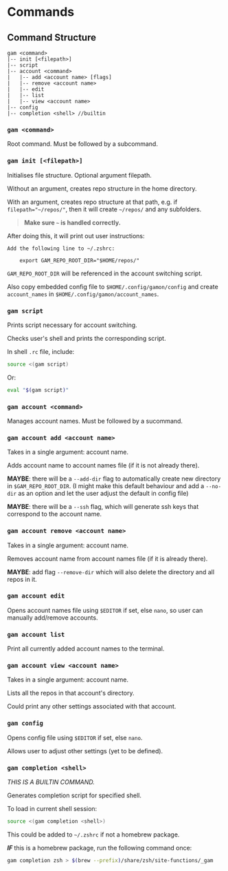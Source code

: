 # Commands

## Command Structure

```text
gam <command>
|-- init [<filepath>]
|-- script
|-- account <command>
|   |-- add <account name> [flags]
|   |-- remove <account name>
|   |-- edit
|   |-- list
|   |-- view <account name>
|-- config
|-- completion <shell> //builtin
```

### `gam <command>`

Root command. Must be followed by a subcommand.

### `gam init [<filepath>]`

Initialises file structure. Optional argument filepath.

Without an argument, creates repo structure in the home directory.

With an argument, creates repo structure at that path, e.g. if `filepath="~/repos/"`, then it will create `~/repos/` and any subfolders.

>**Make sure `~` is handled correctly.**

After doing this, it will print out user instructions:

```text
Add the following line to ~/.zshrc:

    export GAM_REPO_ROOT_DIR="$HOME/repos/"
```

`GAM_REPO_ROOT_DIR` will be referenced in the account switching script.

Also copy embedded config file to `$HOME/.config/gamon/config` and create `account_names` in `$HOME/.config/gamon/account_names`.

### `gam script`

Prints script necessary for account switching.

Checks user's shell and prints the corresponding script.

In shell `.rc` file, include:

```bash
source <(gam script)
```

Or:

```bash
eval "$(gam script)"
```

### `gam account <command>`

Manages account names. Must be followed by a sucommand.

### `gam account add <account name>`

Takes in a single argument: account name.

Adds account name to account names file (if it is not already there).

**MAYBE**: there will be a `--add-dir` flag to automatically create new directory in `$GAM_REPO_ROOT_DIR`. (I might make this default behaviour and add a `--no-dir` as an option and let the user adjust the default in config file)

**MAYBE**: there will be a `--ssh` flag, which will generate ssh keys that correspond to the account name.

### `gam account remove <account name>`

Takes in a single argument: account name.

Removes account name from account names file (if it is already there).

**MAYBE**: add flag `--remove-dir` which will also delete the directory and all repos in it.

### `gam account edit`

Opens account names file using `$EDITOR` if set, else `nano`, so user can manually add/remove accounts.

### `gam account list`

Print all currently added account names to the terminal.

### `gam account view <account name>`

Takes in a single argument: account name.

Lists all the repos in that account's directory.

Could print any other settings associated with that account.

### `gam config`

Opens config file using `$EDITOR` if set, else `nano`.

Allows user to adjust other settings (yet to be defined).

### `gam completion <shell>`

*THIS IS A BUILTIN COMMAND.*

Generates completion script for specified shell.

To load in current shell session:

```bash
source <(gam completion <shell>)
```

This could be added to `~/.zshrc` if not a homebrew package.

***IF*** this is a homebrew package, run the following command once:

```bash
gam completion zsh > $(brew --prefix)/share/zsh/site-functions/_gam
```
